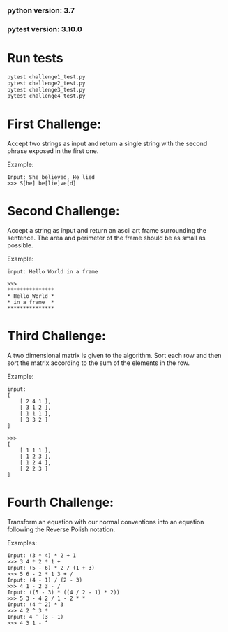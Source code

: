 ### python version: 3.7
### pytest version: 3.10.0
# Run tests
```python
pytest challenge1_test.py
pytest challenge2_test.py
pytest challenge3_test.py
pytest challenge4_test.py
```

# First Challenge:
Accept two strings as input and return a single string with the second phrase exposed in the first one.

Example:
```
Input: She believed, He lied
>>> S[he] be[lie]ve[d]
```

# Second Challenge:
Accept a string as input and return an ascii art frame surrounding the sentence. The area and perimeter of the frame should be as small as possible.

Example:
```
input: Hello World in a frame

>>>
***************
* Hello World *
* in a frame  *
***************
```

# Third Challenge:
A two dimensional matrix is given to the algorithm. Sort each row and then sort the matrix according to the sum of the elements in the row.

Example:
```
input: 
[
    [ 2 4 1 ],
    [ 3 1 2 ],
    [ 1 1 1 ],
    [ 3 3 2 ]
]

>>>
[
    [ 1 1 1 ],
    [ 1 2 3 ],
    [ 1 2 4 ],
    [ 2 2 3 ]
] 
```

# Fourth Challenge:
Transform an equation with our normal conventions into an equation following the Reverse Polish notation.

Examples:
```
Input: (3 * 4) * 2 + 1
>>> 3 4 * 2 * 1 +
Input: (5 - 6) * 2 / (1 + 3)
>>> 5 6 - 2 * 1 3 + /
Input: (4 - 1) / (2 - 3)
>>> 4 1 - 2 3 - /
Input: ((5 - 3) * ((4 / 2 - 1) * 2))
>>> 5 3 - 4 2 / 1 - 2 * *
Input: (4 ^ 2) * 3
>>> 4 2 ^ 3 *
Input: 4 ^ (3 - 1)
>>> 4 3 1 - ^
```


